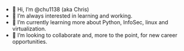 - 👋 Hi, I’m @chu1138 (aka Chris)
- 👀 I’m always interested in learning and working.
- 🌱 I’m currently learning more about Python, InfoSec, linux and virtualization.
- 💞️ I’m looking to collaborate and, more to the point, for new career opportunities. 

<!---
chu1138/chu1138 is a ✨ special ✨ repository because its `README.md` (this file) appears on your GitHub profile.
You can click the Preview link to take a look at your changes.
--->
